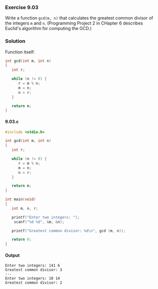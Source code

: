 ### Exercise 9.03
Write a function `gcd(m, n)` that calculates the greatest common divisor of the integers `m` and `n`. (Programming Project 2 in CHapter 6 describes Euclid's algorithm for computing the GCD.)
### Solution
Function itself:
```c
int gcd(int m, int n)
{
   int r;

   while (n != 0) {
      r = m % n;
      m = n;
      n = r;
   }

   return m;
}
```
#### 9.03.c
```c
#include <stdio.h>

int gcd(int m, int n)
{
   int r;

   while (n != 0) {
      r = m % n;
      m = n;
      n = r;
   }

   return m;
}

int main(void)
{
   int m, n, r;

   printf("Enter two integers: ");
    scanf("%d %d", &m, &n);

   printf("Greatest common divisor: %d\n", gcd (m, n));

   return 0;
}
```
#### Output
```
Enter two integers: 141 6
Greatest common divisor: 3
---
Enter two integers: 10 14
Greatest common divisor: 2
```
